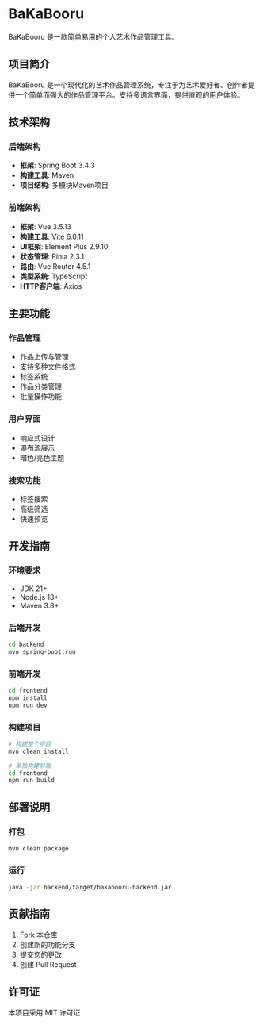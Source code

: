 # BaKaBooru

BaKaBooru 是一款简单易用的个人艺术作品管理工具。

## 项目简介

BaKaBooru 是一个现代化的艺术作品管理系统，专注于为艺术爱好者、创作者提供一个简单而强大的作品管理平台。支持多语言界面，提供直观的用户体验。

## 技术架构

### 后端架构
- **框架**: Spring Boot 3.4.3
- **构建工具**: Maven
- **项目结构**: 多模块Maven项目

### 前端架构
- **框架**: Vue 3.5.13
- **构建工具**: Vite 6.0.11
- **UI框架**: Element Plus 2.9.10
- **状态管理**: Pinia 2.3.1
- **路由**: Vue Router 4.5.1
- **类型系统**: TypeScript
- **HTTP客户端**: Axios

## 主要功能

### 作品管理
- 作品上传与管理
- 支持多种文件格式
- 标签系统
- 作品分类管理
- 批量操作功能

### 用户界面
- 响应式设计
- 瀑布流展示
- 暗色/亮色主题

### 搜索功能
- 标签搜索
- 高级筛选
- 快速预览

## 开发指南

### 环境要求
- JDK 21+
- Node.js 18+
- Maven 3.8+

### 后端开发
```bash
cd backend
mvn spring-boot:run
```

### 前端开发
```bash
cd frontend
npm install
npm run dev
```

### 构建项目
```bash
# 构建整个项目
mvn clean install

# 单独构建前端
cd frontend
npm run build
```

## 部署说明

### 打包
```bash
mvn clean package
```

### 运行
```bash
java -jar backend/target/bakabooru-backend.jar
```

## 贡献指南
1. Fork 本仓库
2. 创建新的功能分支
3. 提交您的更改
4. 创建 Pull Request

## 许可证
本项目采用 MIT 许可证
